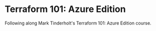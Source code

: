 # Terraform 101: Azure Edition

Following along Mark Tinderholt's Terraform 101: Azure Edition course.
